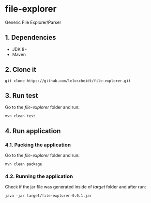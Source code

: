 # file-explorer
Generic File Explorer/Parser

## 1. Dependencies
- JDK 8+
- Maven

## 2. Clone it

```
git clone https://github.com/leloscheidt/file-explorer.git
```
## 3. Run test

Go to the *file-explorer* folder and run:

```
mvn clean test
```
## 4. Run application

### 4.1. Packing the application
Go to the *file-explorer* folder and run:

```
mvn clean package
```
### 4.2. Running the application
Check if the jar file was generated inside of *target* folder and after run:

```
java -jar target/file-explorer-0.0.1.jar
```



